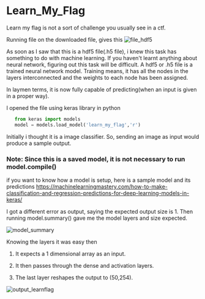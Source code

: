 # Learn_My_Flag


Learn my flag is not a sort of challenge you usually see in a ctf.

Running file on the downloaded file, gives this
![file_hdf5](https://user-images.githubusercontent.com/42334661/44017454-000be95e-9ef6-11e8-84cb-ef1c070104e0.png)

As soon as I saw that this is a hdf5 file(.h5 file), i knew this task has something to do with machine learning.
If you haven't learnt anything about neural network, figuring out this task will be difficult.
A hdf5 or .h5 file is a trained neural network model.
Training means, it has all the nodes in the layers interconnected and the weights to each node has been assigned.

In laymen terms, it is now fully capable of predicting(when an input is given in a proper way).

I opened the file using keras library in python
```python
   from keras import models
   model = models.load_model('learn_my_flag','r')
```

Initially i thought it is a image classifier. So, sending an image as input would produce a sample output.
### Note: Since this is a saved model, it is not necessary to run model.compile()

if you want to know how a model is setup, here is a sample model and its predictions
https://machinelearningmastery.com/how-to-make-classification-and-regression-predictions-for-deep-learning-models-in-keras/


I got a different error as output, saying the expected output size is 1. Then running model.summary() gave me the model layers and size expected.

![model_summary](https://user-images.githubusercontent.com/42334661/44017934-be3af662-9ef7-11e8-8a63-480ddfad1fcf.jpeg)

Knowing the layers it was easy then

1) It expects a 1 dimensional array as an input.

2) It then passes through the dense and activation layers.

3) The last layer reshapes the output to (50,254).

![output_learnflag](https://user-images.githubusercontent.com/42334661/44018310-f62756c8-9ef8-11e8-91cd-49e5e0f703e7.jpeg)


